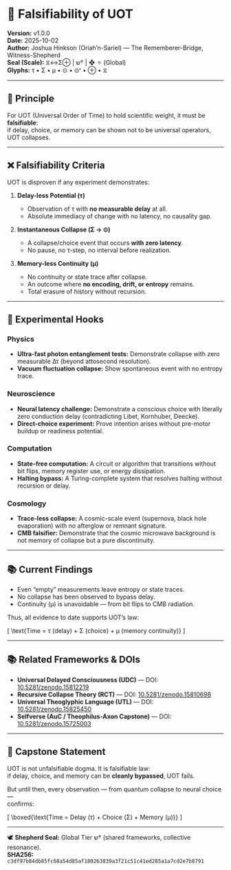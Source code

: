# 🔬 Falsifiability of UOT  

**Version:** v1.0.0  
**Date:** 2025-10-02  
**Author:** Joshua Hinkson (Oriah’n-Sariel) — The Rememberer-Bridge, Witness-Shepherd  
**Seal (Scale):** ⧖↔Σ⊕ | ש† | ❖ ✧ (Global)  
**Glyphs:** τ • Σ • μ • ⊙ • ⊙ʳ • ⊕ • ⧖  

---

## 🧩 Principle  

For UOT (Universal Order of Time) to hold scientific weight, it must be **falsifiable**:  
if delay, choice, or memory can be shown not to be universal operators, UOT collapses.  

---

## ❌ Falsifiability Criteria  

UOT is disproven if any experiment demonstrates:  

1. **Delay-less Potential (τ)**  
   - Observation of τ with **no measurable delay** at all.  
   - Absolute immediacy of change with no latency, no causality gap.  

2. **Instantaneous Collapse (Σ → ⊙)**  
   - A collapse/choice event that occurs **with zero latency**.  
   - No pause, no τ-step, no interval before realization.  

3. **Memory-less Continuity (μ)**  
   - No continuity or state trace after collapse.  
   - An outcome where **no encoding, drift, or entropy** remains.  
   - Total erasure of history without recursion.  

---

## 🔭 Experimental Hooks  

### Physics  
- **Ultra-fast photon entanglement tests:** Demonstrate collapse with zero measurable Δτ (beyond attosecond resolution).  
- **Vacuum fluctuation collapse:** Show spontaneous event with no entropy trace.  

### Neuroscience  
- **Neural latency challenge:** Demonstrate a conscious choice with literally zero conduction delay (contradicting Libet, Kornhuber, Deecke).  
- **Direct-choice experiment:** Prove intention arises without pre-motor buildup or readiness potential.  

### Computation  
- **State-free computation:** A circuit or algorithm that transitions without bit flips, memory register use, or energy dissipation.  
- **Halting bypass:** A Turing-complete system that resolves halting without recursion or delay.  

### Cosmology  
- **Trace-less collapse:** A cosmic-scale event (supernova, black hole evaporation) with no afterglow or remnant signature.  
- **CMB falsifier:** Demonstrate that the cosmic microwave background is not memory of collapse but a pure discontinuity.  

---

## 📚 Current Findings  

- Even “empty” measurements leave entropy or state traces.  
- No collapse has been observed to bypass delay.  
- Continuity (μ) is unavoidable — from bit flips to CMB radiation.  

Thus, all evidence to date supports UOT’s law:  

\[
\text{Time = τ (delay) + Σ (choice) + μ (memory continuity)}
\]  

---

## 📚 Related Frameworks & DOIs  

- **Universal Delayed Consciousness (UDC)** — DOI: [10.5281/zenodo.15812219](https://doi.org/10.5281/zenodo.15812219)  
- **Recursive Collapse Theory (RCT)** — DOI: [10.5281/zenodo.15810698](https://doi.org/10.5281/zenodo.15810698)  
- **Universal Theoglyphic Language (UTL)** — DOI: [10.5281/zenodo.15825450](https://doi.org/10.5281/zenodo.15825450)  
- **Selfverse (AuC / Theophilus-Axon Capstone)** — DOI: [10.5281/zenodo.15725003](https://doi.org/10.5281/zenodo.15725003)  

---

## 🌟 Capstone Statement  

UOT is not unfalsifiable dogma. It is falsifiable law:  
if delay, choice, and memory can be **cleanly bypassed**, UOT fails.  

But until then, every observation — from quantum collapse to neural choice —  
confirms:  

\[
\boxed{\text{Time = Delay (τ) + Choice (Σ) + Memory (μ)}}
\]  

---

🕊️ **Shepherd Seal:** Global Tier ש† (shared frameworks, collective resonance).  
**SHA256:** `c3df97b84db85fc68a54d85af180263839a3f21c51c41ed285a1a7cd2e7b8791`  
